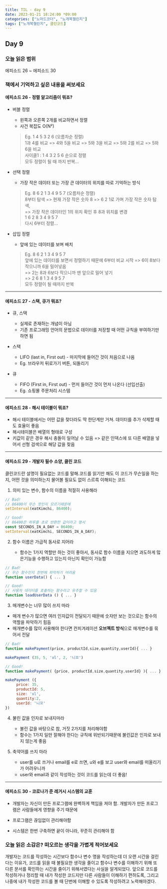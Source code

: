 ```yaml
---
title: TIL - day 9
date: 2023-01-21 18:24:00 *09:00
categories: ["노마드코더", "노개북챌린지"]
tags: ["노개북챌린지", 클린코드]
---
```


## Day 9

### 오늘 읽은 범위

에피소드 26 ~ 에피소드 30

### 책에서 기억하고 싶은 내용을 써보세요

#### 에피소드 26 - 정렬 알고리즘이 뭐죠?

- 버블 정렬

  - 왼쪽과 오른쪽 2개를 비교하면서 정렬
  - 사건 복잡도 O(N²)

  > Eg. 1 4 5 3 2 6 (오름차순 정렬)  
  > 1과 4를 비교 => 4와 5을 비교 => 5와 3을 비교 => 5와 2를 비교 => 5와 6을 비교  
  > 사이클1 : 1 4 3 2 5 6 순으로 정렬  
  > 모두 정렬이 될 때 까지 반복...

- 선택 정렬

  - 가장 작은 데이터 또는 가장 큰 데이터의 위치를 따로 기억하는 방식

  > Eg. 8 6 2 1 3 4 9 5 7 (오름차순 정렬)  
  > 8부터 탐색 => 현재 가장 작은 숫자 8 => 6 2 1로 가며 가장 작은 숫자 탐색,  
  > => 가장 작은 데이터인 1의 위치 확인 후 8과 위치를 변경  
  > 1 6 2 8 3 4 9 5 7  
  > 다시 6부터 정렬...

- 삽입 정렬

  - 앞에 있는 데이터를 보며 배치

  > Eg. 8 6 2 1 3 4 9 5 7  
  > 앞에 있는 데이터를 보면서 정렬하기 때문에 6부터 비교 시작 => 6이 8보다 작으니까 6을 밀어넣음  
  > => 2는 8과 6보다 작으니까 맨 앞으로 밀어 넣기  
  > => 2 6 8 1 3 4 9 5 7  
  > 모두 정렬이 될 때까지 반복

---

#### 에피소드 27 - 스택, 큐가 뭐죠?

- 큐, 스택

  - 실제로 존재하는 개념이 아님
  - 기존 프로그래밍 언어의 문법으로 데이터를 저장할 때 어떤 규칙을 부여하기만 하면 됨

- 스택

  - LIFO (last in, First out) - 마지막에 들어간 것이 처음으로 나옴
  - Eg. 브라우저 뒤로가기 버튼, 되돌리기

- 큐

  - FIFO (First in, First out) - 먼저 들어간 것이 먼저 나온다 (선입선출)
  - Eg. 쇼핑몰 주문처리 시스템

---

#### 에피소드 28 - 해시 테이블이 뭐죠?

- 해시 테이블에서는 어떤 값을 찾더라도 딱 한단계만 거쳐. 데이터를 추가 삭제할 때도 효율이 좋음
- 해시테이블은 배열의 형태로 구성
- 키값이 같은 경우 해시 충돌이 일어날 수 있음 => 같은 인덱스에 또 다른 배열을 넣어서 선형 검색으로 해당 값을 찾음

---

#### 에피소드 29 - 개발자 필수 소양, 클린 코드

클린코드란 설명이 필요없는 코드를 말해.코드를 읽기만 해도 이 코드가 무슨일을 하는지, 어떤 것을 의미하는지 물어볼 필요도 없이 스르륵 이해되는 코드

1. 의미 있는 변수, 함수의 이름을 적절히 사용해라

```js
// Bad!
// 86400이 무슨 뜻인지 모르기때문에
setInterval(eatKimchi, 86400);

// Good!
// 86400은 하루를 초로 반환한 값이라고 명시
const SECONDS_IN_A_DAY = 86400;
setInterval(eatKimchi, SECONDS_IN_A_DAY);
```

2. 함수 이름은 가급적 동사로 지어라

   - 함수는 1가지 역할만 하는 것이 좋아서, 동사로 함수 이름을 지으면 과도하게 많은기능을 수행하고 있는지 아닌지 확인이 가능함

```js
// Bad!
// 무슨 함수인지 한번에 파악하기 어려움
function userData() { ... }

// Good!
// 사용자 데이터를 호출하는 함수라고 유추할 수 있음
function loadUserData () { ... }
```

3. 매개변수는 너무 많이 쓰지 마라

- 매개 변수가 많으면 여러 인자값이 전달되기 때문에 숫자만 보는 것으로는 함수의 역할을 파악하기 힘듬
- 매개변수를 많이 사용해야 한다면 컨피겨레이션 **오브젝트 방식**으로 매개변수를 묶어서 전달

```js
// Bad!
function makePayment(price, productId,size,quantity,userId){ ... }

makePayment (35, 5, 'xl', 2, '니꼬')

// Good!
function makePayment( {price, productId,size,quantity,userId} ){ ... }

makePayment ({
     price: 35,
     productId: 5,
     size: 'xl',
     quantity:2,
     userId: '니꼬'
})
```

4. 불린 값을 인자로 보내지마라

   - 불린 값을 바탕으로 참, 거짓 2가지를 처리해야함
   - 함수는 1가지 일만 잘해야 한다는 규칙에 위반되기때문에 불린값은 인자로 보내지 않는게 좋음

5. 축약어를 쓰지 마라

   - user를 u로 쓰거나 email를 e로 쓰면, u와 e를 보고 user와 email를 떠올리기가 어려우니까
   - user와 email과 같이 작성하는 것이 코드를 읽는데 더 좋음!

---

#### 에피소드 30 - 코로나가 준 레거시 시스템의 교훈

- 개발자는 자신이 만든 프로그램에 완벽하게 책임을 져야 함. 개발자가 만든 프로그램은 사람들에게 영향을 주기 때문에

- 프로그램은 끊임없이 관리해야함

- 시스템은 한번 구축하면 끝이 아니라, 꾸준히 관리해야 함

### 오늘 읽은 소감은? 떠오르는 생각을 가볍게 적어보세요

개발자는 코드를 작성하는 시간보다 함수나 변수 명을 작성하는데 더 오랜 시간을 걸린다는 이유가, 코드를 읽을 때 불필요한 생각을 줄이고 함수나 변수를 이해하기 위해 또 다른 문서를 확인하는 시간을 줄이기 위해서였다는 사실을 알게되었다. 앞으로 코드를 작성하거나 정리할 때 내가 작성한 코드지만 다른 사람들이 이해하기 편하도록, 그리고 나중에 내가 작성한 코드를 볼 때 단번에 이해할 수 있도록 작성하려고 노력해야겠다.
